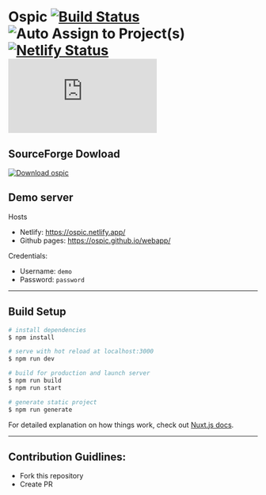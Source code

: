# Ospic [![Build Status](https://travis-ci.com/ospic/webapp.svg?branch=master)](https://travis-ci.com/ospic/webapp) ![Auto Assign to Project(s)](<https://github.com/ospic/webapp/workflows/Auto%20Assign%20to%20Project(s)/badge.svg>) [![Netlify Status](https://api.netlify.com/api/v1/badges/cf6366b6-9ddb-4888-8a9e-3f892d87e038/deploy-status)](https://app.netlify.com/sites/hmis/deploys) [![Download ospic](https://sourceforge.net/sflogo.php?type=11&group_id=3283394)](https://sourceforge.net/p/ospic/)

## SourceForge Dowload

[![Download ospic](https://a.fsdn.com/con/app/sf-download-button)](https://sourceforge.net/projects/ospic/files/latest/download)

## Demo server

Hosts

- Netlify: https://ospic.netlify.app/
- Github pages: https://ospic.github.io/webapp/

Credentials:

- Username: `demo`
- Password: `password`

---

## Build Setup

```bash
# install dependencies
$ npm install

# serve with hot reload at localhost:3000
$ npm run dev

# build for production and launch server
$ npm run build
$ npm run start

# generate static project
$ npm run generate
```

For detailed explanation on how things work, check out [Nuxt.js docs](https://nuxtjs.org).

---

## Contribution Guidlines:

- Fork this repository
- Create PR
